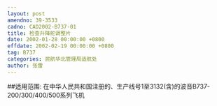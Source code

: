```yaml
---
layout: post
amendno: 39-3533
cadno: CAD2002-B737-01
title: 检查升降舵调整片
date: 2002-01-28 00:00:00 +0800
effdate: 2002-02-19 00:00:00 +0800
tag: B737
categories: 民航华北管理局适航处
author: 张雷
---
```


##适用范围:
在中华人民共和国注册的、生产线号1至3132(含)的波音B737-200/300/400/500系列飞机


